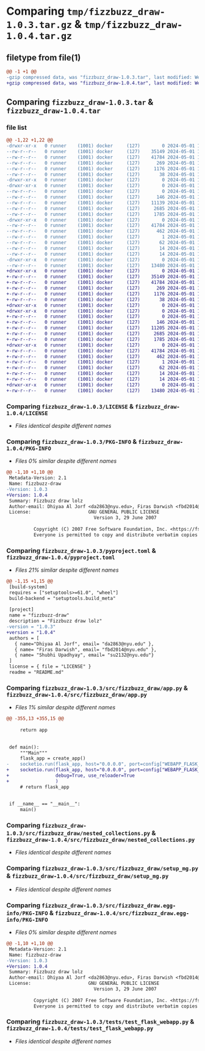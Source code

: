 # Comparing `tmp/fizzbuzz_draw-1.0.3.tar.gz` & `tmp/fizzbuzz_draw-1.0.4.tar.gz`

## filetype from file(1)

```diff
@@ -1 +1 @@
-gzip compressed data, was "fizzbuzz_draw-1.0.3.tar", last modified: Wed May  1 12:02:22 2024, max compression
+gzip compressed data, was "fizzbuzz_draw-1.0.4.tar", last modified: Wed May  1 12:09:47 2024, max compression
```

## Comparing `fizzbuzz_draw-1.0.3.tar` & `fizzbuzz_draw-1.0.4.tar`

### file list

```diff
@@ -1,22 +1,22 @@
-drwxr-xr-x   0 runner    (1001) docker     (127)        0 2024-05-01 12:02:22.343498 fizzbuzz_draw-1.0.3/
--rw-r--r--   0 runner    (1001) docker     (127)    35149 2024-05-01 12:01:50.000000 fizzbuzz_draw-1.0.3/LICENSE
--rw-r--r--   0 runner    (1001) docker     (127)    41784 2024-05-01 12:02:22.343498 fizzbuzz_draw-1.0.3/PKG-INFO
--rw-r--r--   0 runner    (1001) docker     (127)      269 2024-05-01 12:01:50.000000 fizzbuzz_draw-1.0.3/README.md
--rw-r--r--   0 runner    (1001) docker     (127)     1176 2024-05-01 12:01:50.000000 fizzbuzz_draw-1.0.3/pyproject.toml
--rw-r--r--   0 runner    (1001) docker     (127)       38 2024-05-01 12:02:22.343498 fizzbuzz_draw-1.0.3/setup.cfg
-drwxr-xr-x   0 runner    (1001) docker     (127)        0 2024-05-01 12:02:22.339498 fizzbuzz_draw-1.0.3/src/
-drwxr-xr-x   0 runner    (1001) docker     (127)        0 2024-05-01 12:02:22.343498 fizzbuzz_draw-1.0.3/src/fizzbuzz_draw/
--rw-r--r--   0 runner    (1001) docker     (127)        0 2024-05-01 12:01:50.000000 fizzbuzz_draw-1.0.3/src/fizzbuzz_draw/__init__.py
--rw-r--r--   0 runner    (1001) docker     (127)      146 2024-05-01 12:01:50.000000 fizzbuzz_draw-1.0.3/src/fizzbuzz_draw/__main__.py
--rw-r--r--   0 runner    (1001) docker     (127)    11139 2024-05-01 12:01:50.000000 fizzbuzz_draw-1.0.3/src/fizzbuzz_draw/app.py
--rw-r--r--   0 runner    (1001) docker     (127)     2685 2024-05-01 12:01:50.000000 fizzbuzz_draw-1.0.3/src/fizzbuzz_draw/nested_collections.py
--rw-r--r--   0 runner    (1001) docker     (127)     1785 2024-05-01 12:01:50.000000 fizzbuzz_draw-1.0.3/src/fizzbuzz_draw/setup_mg.py
-drwxr-xr-x   0 runner    (1001) docker     (127)        0 2024-05-01 12:02:22.343498 fizzbuzz_draw-1.0.3/src/fizzbuzz_draw.egg-info/
--rw-r--r--   0 runner    (1001) docker     (127)    41784 2024-05-01 12:02:22.000000 fizzbuzz_draw-1.0.3/src/fizzbuzz_draw.egg-info/PKG-INFO
--rw-r--r--   0 runner    (1001) docker     (127)      462 2024-05-01 12:02:22.000000 fizzbuzz_draw-1.0.3/src/fizzbuzz_draw.egg-info/SOURCES.txt
--rw-r--r--   0 runner    (1001) docker     (127)        1 2024-05-01 12:02:22.000000 fizzbuzz_draw-1.0.3/src/fizzbuzz_draw.egg-info/dependency_links.txt
--rw-r--r--   0 runner    (1001) docker     (127)       62 2024-05-01 12:02:22.000000 fizzbuzz_draw-1.0.3/src/fizzbuzz_draw.egg-info/entry_points.txt
--rw-r--r--   0 runner    (1001) docker     (127)       14 2024-05-01 12:02:22.000000 fizzbuzz_draw-1.0.3/src/fizzbuzz_draw.egg-info/requires.txt
--rw-r--r--   0 runner    (1001) docker     (127)       14 2024-05-01 12:02:22.000000 fizzbuzz_draw-1.0.3/src/fizzbuzz_draw.egg-info/top_level.txt
-drwxr-xr-x   0 runner    (1001) docker     (127)        0 2024-05-01 12:02:22.343498 fizzbuzz_draw-1.0.3/tests/
--rw-r--r--   0 runner    (1001) docker     (127)    13480 2024-05-01 12:01:50.000000 fizzbuzz_draw-1.0.3/tests/test_flask_webapp.py
+drwxr-xr-x   0 runner    (1001) docker     (127)        0 2024-05-01 12:09:47.058127 fizzbuzz_draw-1.0.4/
+-rw-r--r--   0 runner    (1001) docker     (127)    35149 2024-05-01 12:09:16.000000 fizzbuzz_draw-1.0.4/LICENSE
+-rw-r--r--   0 runner    (1001) docker     (127)    41784 2024-05-01 12:09:47.058127 fizzbuzz_draw-1.0.4/PKG-INFO
+-rw-r--r--   0 runner    (1001) docker     (127)      269 2024-05-01 12:09:16.000000 fizzbuzz_draw-1.0.4/README.md
+-rw-r--r--   0 runner    (1001) docker     (127)     1176 2024-05-01 12:09:16.000000 fizzbuzz_draw-1.0.4/pyproject.toml
+-rw-r--r--   0 runner    (1001) docker     (127)       38 2024-05-01 12:09:47.058127 fizzbuzz_draw-1.0.4/setup.cfg
+drwxr-xr-x   0 runner    (1001) docker     (127)        0 2024-05-01 12:09:47.054127 fizzbuzz_draw-1.0.4/src/
+drwxr-xr-x   0 runner    (1001) docker     (127)        0 2024-05-01 12:09:47.054127 fizzbuzz_draw-1.0.4/src/fizzbuzz_draw/
+-rw-r--r--   0 runner    (1001) docker     (127)        0 2024-05-01 12:09:16.000000 fizzbuzz_draw-1.0.4/src/fizzbuzz_draw/__init__.py
+-rw-r--r--   0 runner    (1001) docker     (127)      146 2024-05-01 12:09:16.000000 fizzbuzz_draw-1.0.4/src/fizzbuzz_draw/__main__.py
+-rw-r--r--   0 runner    (1001) docker     (127)    11205 2024-05-01 12:09:16.000000 fizzbuzz_draw-1.0.4/src/fizzbuzz_draw/app.py
+-rw-r--r--   0 runner    (1001) docker     (127)     2685 2024-05-01 12:09:16.000000 fizzbuzz_draw-1.0.4/src/fizzbuzz_draw/nested_collections.py
+-rw-r--r--   0 runner    (1001) docker     (127)     1785 2024-05-01 12:09:16.000000 fizzbuzz_draw-1.0.4/src/fizzbuzz_draw/setup_mg.py
+drwxr-xr-x   0 runner    (1001) docker     (127)        0 2024-05-01 12:09:47.058127 fizzbuzz_draw-1.0.4/src/fizzbuzz_draw.egg-info/
+-rw-r--r--   0 runner    (1001) docker     (127)    41784 2024-05-01 12:09:47.000000 fizzbuzz_draw-1.0.4/src/fizzbuzz_draw.egg-info/PKG-INFO
+-rw-r--r--   0 runner    (1001) docker     (127)      462 2024-05-01 12:09:47.000000 fizzbuzz_draw-1.0.4/src/fizzbuzz_draw.egg-info/SOURCES.txt
+-rw-r--r--   0 runner    (1001) docker     (127)        1 2024-05-01 12:09:47.000000 fizzbuzz_draw-1.0.4/src/fizzbuzz_draw.egg-info/dependency_links.txt
+-rw-r--r--   0 runner    (1001) docker     (127)       62 2024-05-01 12:09:47.000000 fizzbuzz_draw-1.0.4/src/fizzbuzz_draw.egg-info/entry_points.txt
+-rw-r--r--   0 runner    (1001) docker     (127)       14 2024-05-01 12:09:47.000000 fizzbuzz_draw-1.0.4/src/fizzbuzz_draw.egg-info/requires.txt
+-rw-r--r--   0 runner    (1001) docker     (127)       14 2024-05-01 12:09:47.000000 fizzbuzz_draw-1.0.4/src/fizzbuzz_draw.egg-info/top_level.txt
+drwxr-xr-x   0 runner    (1001) docker     (127)        0 2024-05-01 12:09:47.058127 fizzbuzz_draw-1.0.4/tests/
+-rw-r--r--   0 runner    (1001) docker     (127)    13480 2024-05-01 12:09:16.000000 fizzbuzz_draw-1.0.4/tests/test_flask_webapp.py
```

### Comparing `fizzbuzz_draw-1.0.3/LICENSE` & `fizzbuzz_draw-1.0.4/LICENSE`

 * *Files identical despite different names*

### Comparing `fizzbuzz_draw-1.0.3/PKG-INFO` & `fizzbuzz_draw-1.0.4/PKG-INFO`

 * *Files 0% similar despite different names*

```diff
@@ -1,10 +1,10 @@
 Metadata-Version: 2.1
 Name: fizzbuzz-draw
-Version: 1.0.3
+Version: 1.0.4
 Summary: Fizzbuzz draw lolz
 Author-email: Dhiyaa Al Jorf <da2863@nyu.edu>, Firas Darwish <fbd2014@nyu.edu>, Shubhi Upadhyay <su2132@nyu.edu>
 License:                     GNU GENERAL PUBLIC LICENSE
                                Version 3, 29 June 2007
         
          Copyright (C) 2007 Free Software Foundation, Inc. <https://fsf.org/>
          Everyone is permitted to copy and distribute verbatim copies
```

### Comparing `fizzbuzz_draw-1.0.3/pyproject.toml` & `fizzbuzz_draw-1.0.4/pyproject.toml`

 * *Files 21% similar despite different names*

```diff
@@ -1,15 +1,15 @@
 [build-system]
 requires = ["setuptools>=61.0", "wheel"]
 build-backend = "setuptools.build_meta"
 
 [project]
 name = "fizzbuzz-draw"
 description = "Fizzbuzz draw lolz"
-version = "1.0.3"
+version = "1.0.4"
 authors = [
   { name="Dhiyaa Al Jorf", email= "da2863@nyu.edu" },
   { name= "Firas Darwish", email= "fbd2014@nyu.edu" },
   { name= "Shubhi Upadhyay", email= "su2132@nyu.edu"}
 ]
 license = { file = "LICENSE" }
 readme = "README.md"
```

### Comparing `fizzbuzz_draw-1.0.3/src/fizzbuzz_draw/app.py` & `fizzbuzz_draw-1.0.4/src/fizzbuzz_draw/app.py`

 * *Files 1% similar despite different names*

```diff
@@ -355,13 +355,15 @@
 
     return app
 
 
 def main():
     """Main"""
     flask_app = create_app()
-    socketio.run(flask_app, host="0.0.0.0", port=config["WEBAPP_FLASK_PORT"])
+    socketio.run(flask_app, host="0.0.0.0", port=config["WEBAPP_FLASK_PORT"],
+                 debug=True, use_reloader=True
+                 )
     # return flask_app
 
 
 if __name__ == "__main__":
     main()
```

### Comparing `fizzbuzz_draw-1.0.3/src/fizzbuzz_draw/nested_collections.py` & `fizzbuzz_draw-1.0.4/src/fizzbuzz_draw/nested_collections.py`

 * *Files identical despite different names*

### Comparing `fizzbuzz_draw-1.0.3/src/fizzbuzz_draw/setup_mg.py` & `fizzbuzz_draw-1.0.4/src/fizzbuzz_draw/setup_mg.py`

 * *Files identical despite different names*

### Comparing `fizzbuzz_draw-1.0.3/src/fizzbuzz_draw.egg-info/PKG-INFO` & `fizzbuzz_draw-1.0.4/src/fizzbuzz_draw.egg-info/PKG-INFO`

 * *Files 0% similar despite different names*

```diff
@@ -1,10 +1,10 @@
 Metadata-Version: 2.1
 Name: fizzbuzz-draw
-Version: 1.0.3
+Version: 1.0.4
 Summary: Fizzbuzz draw lolz
 Author-email: Dhiyaa Al Jorf <da2863@nyu.edu>, Firas Darwish <fbd2014@nyu.edu>, Shubhi Upadhyay <su2132@nyu.edu>
 License:                     GNU GENERAL PUBLIC LICENSE
                                Version 3, 29 June 2007
         
          Copyright (C) 2007 Free Software Foundation, Inc. <https://fsf.org/>
          Everyone is permitted to copy and distribute verbatim copies
```

### Comparing `fizzbuzz_draw-1.0.3/tests/test_flask_webapp.py` & `fizzbuzz_draw-1.0.4/tests/test_flask_webapp.py`

 * *Files identical despite different names*

